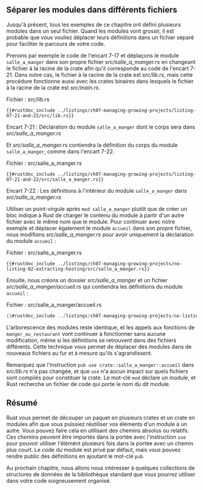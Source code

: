 <!--
## Separating Modules into Different Files
-->

## Séparer les modules dans différents fichiers

<!--
So far, all the examples in this chapter defined multiple modules in one file.
When modules get large, you might want to move their definitions to a separate
file to make the code easier to navigate.
-->

Jusqu'à présent, tous les exemples de ce chapitre ont défini plusieurs modules
dans un seul fichier. Quand les modules vont grossir, il est probable que vous
vouliez déplacer leurs définitions dans un fichier séparé pour faciliter le
parcours de votre code.

<!--
For example, let’s start from the code in Listing 7-17 and move the
`front_of_house` module to its own file *src/front_of_house.rs* by changing the
crate root file so it contains the code shown in Listing 7-21. In this case,
the crate root file is *src/lib.rs*, but this procedure also works with binary
crates whose crate root file is *src/main.rs*.
-->

Prenons par exemple le code de l'encart 7-17 et déplaçons le module
`salle_a_manger` dans son propre fichier *src/salle_a_manger.rs* en changeant le
fichier à la racine de la crate afin qu'il corresponde au code de l'encart 7-21.
Dans notre cas, le fichier à la racine de la crate est *src/lib.rs*, mais cette
procédure fonctionne aussi avec les crates binaires dans lesquels le fichier à
la racine de la crate est *src/main.rs*.

<!--
<span class="filename">Filename: src/lib.rs</span>
-->

<span class="filename">Fichier : src/lib.rs</span>

<!--
```rust,ignore
{{#rustdoc_include ../listings/ch07-managing-growing-projects/listing-07-21-and-22/src/lib.rs}}
```
-->

```rust,ignore
{{#rustdoc_include ../listings/ch07-managing-growing-projects/listing-07-21-and-22/src/lib.rs}}
```

<!--
<span class="caption">Listing 7-21: Declaring the `front_of_house` module whose
body will be in *src/front_of_house.rs*</span>
-->

<span class="caption">Encart 7-21 : Déclaration du module `salle_a_manger` dont
le corps sera dans *src/salle_a_manger.rs*</span>

<!--
And *src/front_of_house.rs* gets the definitions from the body of the
`front_of_house` module, as shown in Listing 7-22.
-->

Et *src/salle_a_manger.rs* contiendra la définition du corps du module
`salle_a_manger`, comme dans l'encart 7-22.

<!--
<span class="filename">Filename: src/front_of_house.rs</span>
-->

<span class="filename">Fichier : src/salle_a_manger.rs</span>

<!--
```rust,ignore
{{#rustdoc_include ../listings/ch07-managing-growing-projects/listing-07-21-and-22/src/front_of_house.rs}}
```
-->

```rust,ignore
{{#rustdoc_include ../listings/ch07-managing-growing-projects/listing-07-21-and-22/src/salle_a_manger.rs}}
```

<!--
<span class="caption">Listing 7-22: Definitions inside the `front_of_house`
module in *src/front_of_house.rs*</span>
-->

<span class="caption">Encart 7-22 : Les définitions à l'intérieur du module
`salle_a_manger` dans *src/salle_a_manger.rs*</span>

<!--
Using a semicolon after `mod front_of_house` rather than using a block tells
Rust to load the contents of the module from another file with the same name as
the module. To continue with our example and extract the `hosting` module to
its own file as well, we change *src/front_of_house.rs* to contain only the
declaration of the `hosting` module:
-->

Utiliser un point-virgule après `mod salle_a_manger` plutôt que de créer un bloc
indique à Rust de charger le contenu du module à partir d'un autre fichier avec
le même nom que le module. Pour continuer avec notre exemple et déplacer
également le module `accueil` dans son propre fichier, nous modifions
*src/salle_a_manger.rs* pour avoir uniquement la déclaration du module
`accueil` :

<!--
<span class="filename">Filename: src/front_of_house.rs</span>
-->

<span class="filename">Fichier : src/salle_a_manger.rs</span>

<!--
```rust,ignore
{{#rustdoc_include ../listings/ch07-managing-growing-projects/no-listing-02-extracting-hosting/src/front_of_house.rs}}
```
-->

```rust,ignore
{{#rustdoc_include ../listings/ch07-managing-growing-projects/no-listing-02-extracting-hosting/src/salle_a_manger.rs}}
```

<!--
Then we create a *src/front_of_house* directory and a file
*src/front_of_house/hosting.rs* to contain the definitions made in the
`hosting` module:
-->

Ensuite, nous créons un dossier *src/salle_a_manger* et un fichier
*src/salle_a_manger/accueil.rs* qui contiendra les définitions du module
`accueil` :

<!--
<span class="filename">Filename: src/front_of_house/hosting.rs</span>
-->

<span class="filename">Fichier : src/salle_a_manger/accueil.rs</span>

<!--
```rust
{{# rustdoc_include ../listings/ch07-managing-growing-projects/no-listing-02-extracting-hosting/src/front_of_house/hosting.rs}}
```
-->

```rust
{{#rustdoc_include ../listings/ch07-managing-growing-projects/no-listing-02-extracting-hosting/src/accueil/hosting.rs}}
```

<!--
The module tree remains the same, and the function calls in `eat_at_restaurant`
will work without any modification, even though the definitions live in
different files. This technique lets you move modules to new files as they grow
in size.
-->

L'arborescence des modules reste identique, et les appels aux fonctions de
`manger_au_restaurant` vont continuer à fonctionner sans aucune modification,
même si les définitions se retrouvent dans des fichiers différents. Cette
technique vous permet de déplacer des modules dans de nouveaux fichiers au fur
et à mesure qu'ils s'agrandissent.

<!--
Note that the `pub use crate::front_of_house::hosting` statement in
*src/lib.rs* also hasn’t changed, nor does `use` have any impact on what files
are compiled as part of the crate. The `mod` keyword declares modules, and Rust
looks in a file with the same name as the module for the code that goes into
that module.
-->

Remarquez que l'instruction `pub use crate::salle_a_manger::accueil` dans
*src/lib.rs* n'a pas changée, et que `use` n'a aucun impact sur quels fichiers
sont compilés pour constituer la crate. Le mot-clé `mod` déclare un module, et
Rust recherche un fichier de code qui porte le nom du dit module.

<!--
## Summary
-->

## Résumé

<!--
Rust lets you split a package into multiple crates and a crate into modules
so you can refer to items defined in one module from another module. You can do
this by specifying absolute or relative paths. These paths can be brought into
scope with a `use` statement so you can use a shorter path for multiple uses of
the item in that scope. Module code is private by default, but you can make
definitions public by adding the `pub` keyword.
-->

Rust vous permet de découper un paquet en plusieurs crates et un crate en
modules afin que vous puissiez réutiliser vos éléments d'un module à un autre.
Vous pouvez faire cela en utilisant des chemins absolus ou relatifs. Ces chemins
peuvent être importés dans la portée avec l'instruction `use` pour pouvoir
utiliser l'élémént plusieurs fois dans la portée avec un chemin plus court. Le
code du module est privé par défaut, mais vous pouvez rendre public des
définitions en ajoutant le mot-clé `pub`.

<!--
In the next chapter, we’ll look at some collection data structures in the
standard library that you can use in your neatly organized code.
-->

Au prochain chapitre, nous allons nous intéresser à quelques collections de
structures de données de la bibliothèque standard que vous pourrez utiliser dans
votre code soigneusement organisé.
